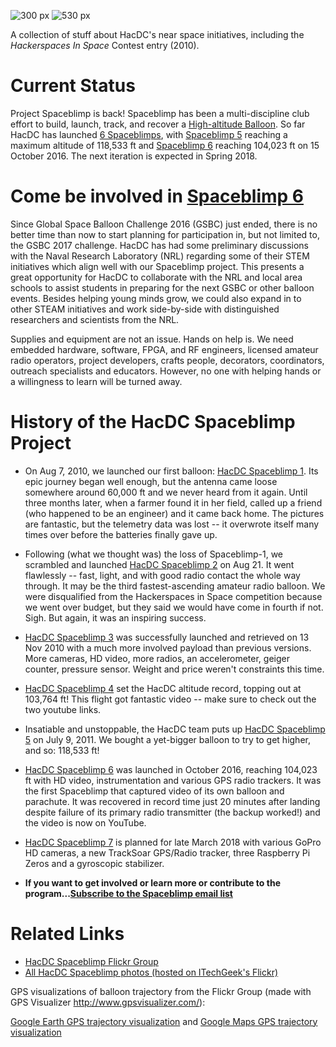 ![300 px](_sb5_launch_still.jpg "300 px") ![530
px](_sb3_IMG_6899_small.jpg "530 px")

A collection of stuff about HacDC's near space initiatives, including
the *Hackerspaces In Space* Contest entry (2010).

# Current Status

Project Spaceblimp is back! Spaceblimp has been a multi-discipline club
effort to build, launch, track, and recover a [High-altitude
Balloon](https://en.wikipedia.org/wiki/High-altitude_balloon). So far
HacDC has launched [6 Spaceblimps](Template:Spaceblimp "wikilink"), with
[Spaceblimp 5](HacDC_Spaceblimp_5 "wikilink") reaching a maximum
altitude of 118,533 ft and [Spaceblimp 6](HacDC_Spaceblimp_6 "wikilink")
reaching 104,023 ft on 15 October 2016. The next iteration is expected
in Spring 2018.

# Come be involved in [Spaceblimp 6](HacDC_Spaceblimp_6 "wikilink")

Since Global Space Balloon Challenge 2016 (GSBC) just ended, there is no
better time than now to start planning for participation in, but not
limited to, the GSBC 2017 challenge. HacDC has had some preliminary
discussions with the Naval Research Laboratory (NRL) regarding some of
their STEM initiatives which align well with our Spaceblimp project.
This presents a great opportunity for HacDC to collaborate with the NRL
and local area schools to assist students in preparing for the next GSBC
or other balloon events. Besides helping young minds grow, we could also
expand in to other STEAM initiatives and work side-by-side with
distinguished researchers and scientists from the NRL.

Supplies and equipment are not an issue. Hands on help is. We need
embedded hardware, software, FPGA, and RF engineers, licensed amateur
radio operators, project developers, crafts people, decorators,
coordinators, outreach specialists and educators. However, no one with
helping hands or a willingness to learn will be turned away.

# History of the HacDC Spaceblimp Project

- On Aug 7, 2010, we launched our first balloon: [HacDC Spaceblimp
  1](HacDC_Spaceblimp_1 "wikilink"). Its epic journey began well enough,
  but the antenna came loose somewhere around 60,000 ft and we never
  heard from it again. Until three months later, when a farmer found it
  in her field, called up a friend (who happened to be an engineer) and
  it came back home. The pictures are fantastic, but the telemetry data
  was lost -- it overwrote itself many times over before the batteries
  finally gave up.

<!-- -->

- Following (what we thought was) the loss of Spaceblimp-1, we scrambled
  and launched [HacDC Spaceblimp 2](HacDC_Spaceblimp_2 "wikilink") on
  Aug 21. It went flawlessly -- fast, light, and with good radio contact
  the whole way through. It may be the third fastest-ascending amateur
  radio balloon. We were disqualified from the Hackerspaces in Space
  competition because we went over budget, but they said we would have
  come in fourth if not. Sigh. But again, it was an inspiring success.

<!-- -->

- [HacDC Spaceblimp 3](HacDC_Spaceblimp_3 "wikilink") was successfully
  launched and retrieved on 13 Nov 2010 with a much more involved
  payload than previous versions. More cameras, HD video, more radios,
  an accelerometer, geiger counter, pressure sensor. Weight and price
  weren't constraints this time.

<!-- -->

- [HacDC Spaceblimp 4](HacDC_Spaceblimp_4 "wikilink") set the HacDC
  altitude record, topping out at 103,764 ft! This flight got fantastic
  video -- make sure to check out the two youtube links.

<!-- -->

- Insatiable and unstoppable, the HacDC team puts up [HacDC Spaceblimp
  5](HacDC_Spaceblimp_5 "wikilink") on July 9, 2011. We bought a
  yet-bigger balloon to try to get higher, and so: 118,533 ft!

<!-- -->

- [HacDC Spaceblimp 6](HacDC_Spaceblimp_6 "wikilink") was launched in
  October 2016, reaching 104,023 ft with HD video, instrumentation and
  various GPS radio trackers. It was the first Spaceblimp that captured
  video of its own balloon and parachute. It was recovered in record
  time just 20 minutes after landing despite failure of its primary
  radio transmitter (the backup worked!) and the video is now on
  YouTube.

<!-- -->

- [HacDC Spaceblimp 7](HacDC_Spaceblimp_7 "wikilink") is planned for
  late March 2018 with various GoPro HD cameras, a new TrackSoar
  GPS/Radio tracker, three Raspberry Pi Zeros and a gyroscopic
  stabilizer.

<!-- -->

- **If you want to get involved or learn more or contribute to the
  program...[Subscribe to the Spaceblimp email
  list](http://hacdc.org/mailman/listinfo/spaceblimp)**

# Related Links

- [HacDC Spaceblimp Flickr
  Group](http://www.flickr.com/groups/spaceblimp/)
- [All HacDC Spaceblimp photos (hosted on ITechGeek's
  Flickr)](https://www.flickr.com/photos/itechgeek/collections/72157627971098680/)

GPS visualizations of balloon trajectory from the Flickr Group (made
with GPS Visualizer <http://www.gpsvisualizer.com/>):

[Google Earth GPS trajectory
visualization](http://www.flickr.com/photos/79273063@N00/4946912327/)
and [Google Maps GPS trajectory
visualization](http://www.flickr.com/photos/79273063@N00/4947501800/)

<noinclude> </noinclude>